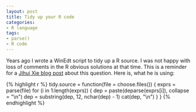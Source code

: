 ```yaml
---
layout: post
title: Tidy up your R code
categories:
- R language
tags:
- parse()
- R code
---
```


Years ago I wrote a WinEdt script to tidy up a R source. I was not happy with loss of comments in the R obvious solutions at that time. This is a reminder for a [Jihui Xie blog post](http://yihui.name/en/2007/08/tidy-up-your-r-code/)  about this question. Here is, what he is using:

{% highlight r %}
tidy.source = function(file = choose.files()) {
   exprs = parse(file)
   for (i in 1:length(exprs)) {
       dep = paste(deparse(exprs[i]), collapse = "\n")
       dep = substring(dep, 12, nchar(dep) - 1)
       cat(dep, "\n")
   }
}
{% endhighlight %}

